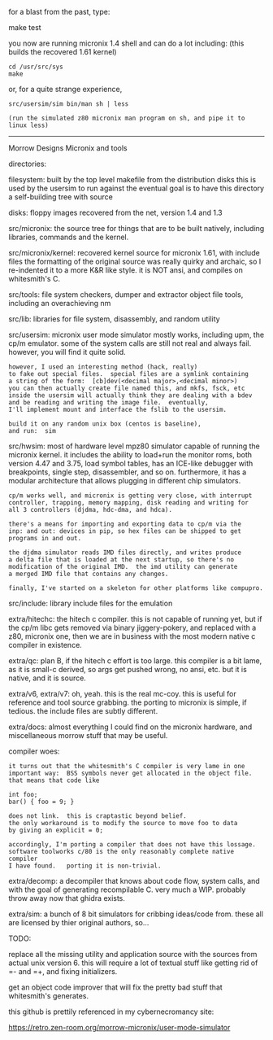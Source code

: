 for a blast from the past, type:

 make test

 you now are running micronix 1.4 shell and can do a lot
 including: (this builds the recovered 1.61 kernel)

	cd /usr/src/sys
	make

or, for a quite strange experience,

    src/usersim/sim bin/man sh | less

	(run the simulated z80 micronix man program on sh, and pipe it to linux less)

---------------------

Morrow Designs Micronix and tools

directories:

filesystem:
	built by the top level makefile from the distribution disks
	this is used by the usersim to run against
	the eventual goal is to have this directory a self-building tree
	with source

disks:
	floppy images recovered from the net, version 1.4 and 1.3

src/micronix:
	the source tree for things that are to be built natively, including
    libraries, commands and the kernel.

src/micronix/kernel:
	recovered kernel source for micronix 1.61, with include files
	the formatting of the original source was really quirky and archaic,
	so I re-indented it to a more K&R like style.
	it is NOT ansi, and compiles on whitesmith's C.

src/tools:
	file system checkers, dumper and extractor
	object file tools, including an overachieving nm

src/lib:
	libraries for file system, disassembly, and random utility
	
src/usersim:
	micronix user mode simulator mostly works, including upm, the cp/m
	emulator.  some of the system calls are still not real and always
	fail.  however, you will find it quite solid. 

	however, I used an interesting method (hack, really)
	to fake out special files.  special files are a symlink containing
	a string of the form:  [cb]dev(<decimal major>,<decimal minor>)
	you can then actually create file named this, and mkfs, fsck, etc
	inside the usersim will actually think they are dealing with a bdev
	and be reading and writing the image file.  eventually,
	I'll implement mount and interface the fslib to the usersim.

	build it on any random unix box (centos is baseline),
	and run:  sim

src/hwsim:
	most of hardware level mpz80 simulator capable of running the
	micronix kernel.  it includes the ability to load+run the monitor
	roms, both version 4.47 and 3.75, load symbol tables, has an ICE-like
	debugger with breakpoints, single step, disassembler, and so on.
	furthermore, it has a modular architecture that allows plugging in 
	different chip simulators.

	cp/m works well, and micronix is getting very close, with interrupt
	controller, trapping, memory mapping, disk reading and writing for
	all 3 controllers (djdma, hdc-dma, and hdca).

	there's a means for importing and exporting data to cp/m via the
	inp: and out: devices in pip, so hex files can be shipped to get
	programs in and out.

	the djdma simulator reads IMD files directly, and writes produce
	a delta file that is loaded at the next startup, so there's no
	modification of the original IMD.  the imd utility can generate
	a merged IMD file that contains any changes.

	finally, I've started on a skeleton for other platforms like compupro.

src/include:
	library include files for the emulation

extra/hitechc:
	the hitech c compiler.  this is not capable of running yet, but if the
	cp/m libc gets removed via binary jiggery-pokery, and replaced with
	a z80, micronix one, then we are in business with the most modern native
	c compiler in existence.

extra/qc:
	plan B, if the hitech c effort is too large.  this compiler is a bit lame,
	as it is small-c derived, so args get pushed wrong, no ansi, etc. 
	but it is native, and it is source.

extra/v6, extra/v7:
	oh, yeah.  this is the real mc-coy.  this is useful for reference and
	tool source grabbing.  the porting to micronix is simple, if tedious.
	the include files are subtly different.

extra/docs:
	almost everything I could find on the micronix hardware, and miscellaneous
	morrow stuff that may be useful.

compiler woes:

	it turns out that the whitesmith's C compiler is very lame in one
	important way:  BSS symbols never get allocated in the object file.
	that means that code like

	int foo;
	bar() { foo = 9; }

	does not link.  this is craptastic beyond belief.
	the only workaround is to modify the source to move foo to data
	by giving an explicit = 0;

	accordingly, I'm porting a compiler that does not have this lossage.
	software toolworks c/80 is the only reasonably complete native compiler
	I have found.   porting it is non-trivial.

extra/decomp:
	a decompiler that knows about code flow, system calls, and
        with the goal of generating recompilable C.  very much a WIP.
	probably throw away now that ghidra exists.

extra/sim:
	a bunch of 8 bit simulators for cribbing ideas/code from.
	these all are licensed by thier original authors, so...

TODO:

replace all the missing utility and application source with the
sources from actual unix version 6.  this will require a lot of
textual stuff like getting rid of =- and =+, and fixing initializers.

get an object code improver that will fix the pretty bad stuff that
whitesmith's generates. 

this github is prettily referenced in my cybernecromancy site:

https://retro.zen-room.org/morrow-micronix/user-mode-simulator

